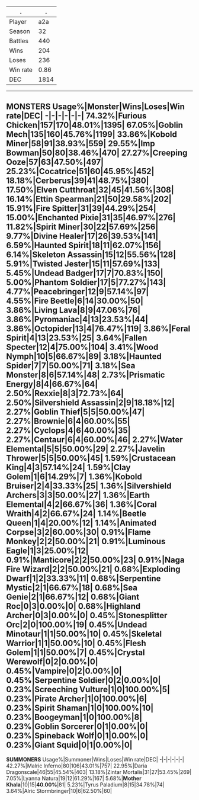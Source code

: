 .|.
-|-
Player|a2a
Season|32
Battles|440
Wins|204
Loses|236
Win rate|0.86
DEC|1814
---
**MONSTERS**
Usage%|Monster|Wins|Loses|Win rate|DEC|
-|-|-|-|-|-|
74.32%|Furious Chicken|157|170|48.01%|1395|
67.05%|Goblin Mech|135|160|45.76%|1199|
33.86%|Kobold Miner|58|91|38.93%|559|
29.55%|Imp Bowman|50|80|38.46%|470|
27.27%|Creeping Ooze|57|63|47.50%|497|
25.23%|Cocatrice|51|60|45.95%|452|
18.18%|Cerberus|39|41|48.75%|380|
17.50%|Elven Cutthroat|32|45|41.56%|308|
16.14%|Ettin Spearman|21|50|29.58%|202|
15.91%|Fire Spitter|31|39|44.29%|254|
15.00%|Enchanted Pixie|31|35|46.97%|276|
11.82%|Spirit Miner|30|22|57.69%|256|
9.77%|Divine Healer|17|26|39.53%|141|
6.59%|Haunted Spirit|18|11|62.07%|156|
6.14%|Skeleton Assassin|15|12|55.56%|128|
5.91%|Twisted Jester|15|11|57.69%|133|
5.45%|**Undead Badger**|17|7|**70.83%**|150|
5.00%|Phantom Soldier|17|5|77.27%|143|
4.77%|Peacebringer|12|9|57.14%|97|
4.55%|Fire Beetle|6|14|30.00%|50|
3.86%|**Living Lava**|8|9|**47.06%**|76|
3.86%|**Pyromaniac**|4|13|**23.53%**|44|
3.86%|Octopider|13|4|76.47%|119|
3.86%|Feral Spirit|4|13|23.53%|25|
3.64%|Fallen Specter|12|4|75.00%|104|
3.41%|Wood Nymph|10|5|66.67%|89|
3.18%|Haunted Spider|7|7|50.00%|71|
3.18%|Sea Monster|8|6|57.14%|48|
2.73%|Prismatic Energy|8|4|66.67%|64|
2.50%|Rexxie|8|3|72.73%|64|
2.50%|Silvershield Assassin|2|9|18.18%|12|
2.27%|**Goblin Thief**|5|5|**50.00%**|47|
2.27%|Brownie|6|4|60.00%|55|
2.27%|Cyclops|4|6|40.00%|35|
2.27%|Centaur|6|4|60.00%|46|
2.27%|Water Elemental|5|5|50.00%|29|
2.27%|Javelin Thrower|5|5|50.00%|45|
1.59%|Crustacean King|4|3|57.14%|24|
1.59%|Clay Golem|1|6|14.29%|7|
1.36%|**Kobold Bruiser**|2|4|**33.33%**|25|
1.36%|Silvershield Archers|3|3|50.00%|27|
1.36%|Earth Elemental|4|2|66.67%|36|
1.36%|**Coral Wraith**|4|2|**66.67%**|24|
1.14%|Beetle Queen|1|4|20.00%|12|
1.14%|Animated Corpse|3|2|60.00%|30|
0.91%|Flame Monkey|2|2|50.00%|21|
0.91%|**Luminous Eagle**|1|3|**25.00%**|12|
0.91%|Manticore|2|2|50.00%|23|
0.91%|Naga Fire Wizard|2|2|50.00%|21|
0.68%|Exploding Dwarf|1|2|33.33%|11|
0.68%|Serpentine Mystic|2|1|66.67%|18|
0.68%|Sea Genie|2|1|66.67%|12|
0.68%|Giant Roc|0|3|0.00%|0|
0.68%|Highland Archer|0|3|0.00%|0|
0.45%|Stonesplitter Orc|2|0|100.00%|19|
0.45%|Undead Minotaur|1|1|50.00%|10|
0.45%|Skeletal Warrior|1|1|50.00%|10|
0.45%|Flesh Golem|1|1|50.00%|7|
0.45%|Crystal Werewolf|0|2|0.00%|0|
0.45%|Vampire|0|2|0.00%|0|
0.45%|Serpentine Soldier|0|2|0.00%|0|
0.23%|Screeching Vulture|1|0|100.00%|5|
0.23%|Pirate Archer|1|0|100.00%|6|
0.23%|Spirit Shaman|1|0|100.00%|10|
0.23%|Boogeyman|1|0|100.00%|8|
0.23%|Goblin Sorcerer|0|1|0.00%|0|
0.23%|Spineback Wolf|0|1|0.00%|0|
0.23%|**Giant Squid**|0|1|**0.00%**|0|
---
**SUMMONERS**
Usage%|Summoner|Wins|Loses|Win rate|DEC|
-|-|-|-|-|-|
42.27%|Malric Inferno|80|106|43.01%|757|
22.95%|Daria Dragonscale|46|55|45.54%|403|
13.18%|Zintar Mortalis|31|27|53.45%|269|
7.05%|Lyanna Natura|19|12|61.29%|167|
5.68%|**Mother Khala**|10|15|**40.00%**|81|
5.23%|Tyrus Paladium|8|15|34.78%|74|
3.64%|Alric Stormbringer|10|6|62.50%|60|
